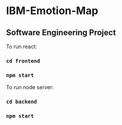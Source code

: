 # IBM-Emotion-Map
## Software Engineering Project

To run react:
### `cd frontend`
### `npm start`

To run node server:
### `cd backend`
### `npm start`
